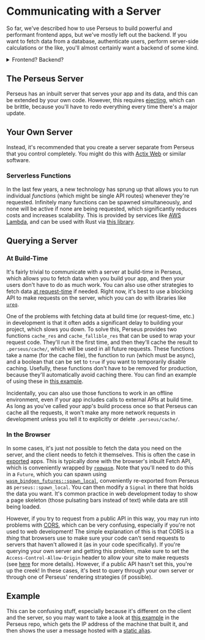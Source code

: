 # Communicating with a Server

So far, we've described how to use Perseus to build powerful and performant frontend apps, but we've mostly left out the backend. If you want to fetch data from a database, authenticate users, perform server-side calculations or the like, you'll almost certainly want a backend of some kind.

<details>
<summary>Frontend? Backend?</summary>

In web development, we typically refer to a project as having a _frontend_, which is the thing users see (i.e. your web app, with all its styling and the like), and a _backend_, which is a server or serverless function (see below) that performs server-side work. A classic example would be a server that communicates with a database to fetch some data, but it needs to authenticate against the database. If you're new to web dev, you might well be thinking we could just query the database from the web app, but that would mean we'd have to store the access token in our frontend code, which can be easily inspected by the user (albeit less easily with Wasm, but still definitely doable). For that reason, we communicate with a server and ask it to get the data from the database for us.

Of course, a much simpler way of doing the above would be to make the database not need authentication in the first place, but the point stands.

</details>

## The Perseus Server

Perseus has an inbuilt server that serves your app and its data, and this can be extended by your own code. However, this requires [ejecting](/docs/ejecting), which can be brittle, because you'll have to redo everything every time there's a major update.

## Your Own Server

Instead, it's recommended that you create a server separate from Perseus that you control completely. You might do this with [Actix Web](https://actix.rs) or similar software.

### Serverless Functions

In the last few years, a new technology has sprung up that allows you to run individual _functions_ (which might be single API routes) whenever they're requested. Infinitely many functions can be spawned simultaneously, and none will be active if none are being requested, which significantly reduces costs and increases scalability. This is provided by services like [AWS Lambda](https://aws.amazon.com/lambda/), and can be used with Rust via [this library](https://docs.rs/netlify_lambda_http).

## Querying a Server

### At Build-Time

It's fairly trivial to communicate with a server at build-time in Perseus, which allows you to fetch data when you build your app, and then your users don't have to do as much work. You can also use other strategies to fetch data [at request-time](:reference/strategies/request-state) if needed. Right now, it's best to use a blocking API to make requests on the server, which you can do with libraries like [`ureq`](https://docs.rs/ureq).

One of the problems with fetching data at build time (or request-time, etc.) in development is that it often adds a significant delay to building your project, which slows you down. To solve this, Perseus provides two functions `cache_res` and `cache_fallible_res` that can be used to wrap your request code. They'll run it the first time, and then they'll cache the result to `.perseus/cache/`, which will be used in all future requests. These functions take a name (for the cache file), the function to run (which must be async), and a boolean that can be set to `true` if you want to temporarily disable caching. Usefully, these functions don't have to be removed for production, because they'll automatically avoid caching there. You can find an example of using these in [this example](https://github.com/arctic-hen7/perseus/tree/main/examples/fetching).

Incidentally, you can also use those functions to work in an offline environment, even if your app includes calls to external APIs at build time. As long as you've called your app's build process once so that Perseus can cache all the requests, it won't make any more network requests in development unless you tell it to explicitly or delete `.perseus/cache/`.

### In the Browser

In some cases, it's just not possible to fetch the data you need on the server, and the client needs to fetch it themselves. This is often the case in [exported](:reference/exporting) apps. This is typically done with the browser's inbuilt Fetch API, which is conveniently wrapped by [`reqwasm`](https://docs.rs/reqwasm). Note that you'll need to do this in a `Future`, which you can spawn using [`wasm_bindgen_futures::spawn_local`](https://docs.rs/wasm-bindgen-futures/latest/wasm_bindgen_futures/fn.spawn_local.html), conveniently re-exported from Perseus as `perseus::spawn_local`. You can then modify a `Signal` in there that holds the data you want. It's common practice in web development today to show a page skeleton (those pulsating bars instead of text) while data are still being loaded.

However, if you try to request from a public API in this way, you may run into problems with [CORS](https://developer.mozilla.org/en-US/docs/Web/HTTP/CORS), which can be very confusing, especially if you're not used to web development! The simple explanation of this is that CORS is a _thing_ that browsers use to make sure your code can't send requests to servers that haven't allowed it (as in your code specifically). If you're querying your own server and getting this problem, make sure to set the `Access-Control-Allow-Origin` header to allow your site to make requests (see [here](https://developer.mozilla.org/en-US/docs/Web/HTTP/CORS) for more details). However, if a public API hasn't set this, you're up the creek! In these cases, it's best to query through your own server or through one of Perseus' rendering strategies (if possible).

## Example

This can be confusing stuff, especially because it's different on the client and the server, so you may want to take a look at [this example](https://github.com/arctic-hen7/perseus/tree/main/examples/fetching) in the Perseus repo, which gets the IP address of the machine that built it, and then shows the user a message hosted with a [static alias](:reference/static-content).
